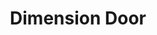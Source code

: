 ---
title: "Dimension Door"
permalink: /spells/dimension-door/
tags:
  - Spell
available_for:
  - Bard
  - Sorcerer
  - Warlock
  - Wizard
level: "4th Level"
school: "Conjuration"
range: "500 ft"
comp:
  - V
effect: "Force"
description: |
  You teleport yourself from your current location to any other spot within range. You arrive at exactly the spot desired. It can be a place you can see, one you can visualize, or one you can describe by stating distance and direction, such as "200 feet straight downward" or "upward to the northwest at a 45-degree angle, 300 feet."

  You can bring along objects as long as their weight doesn't exceed what you can carry. You can also bring one willing creature of your size or smaller who is carrying gear up to its carrying capacity. The creature must be within 5 feet of you when you cast this spell.

  If you would arrive in a place already occupied by an object or a creature, you and any creature traveling with you each take 4d6 force damage, and the spell fails to teleport you.
excerpt: "You teleport yourself from your current location to any other spot within range."
source: "Basic Rules"
---